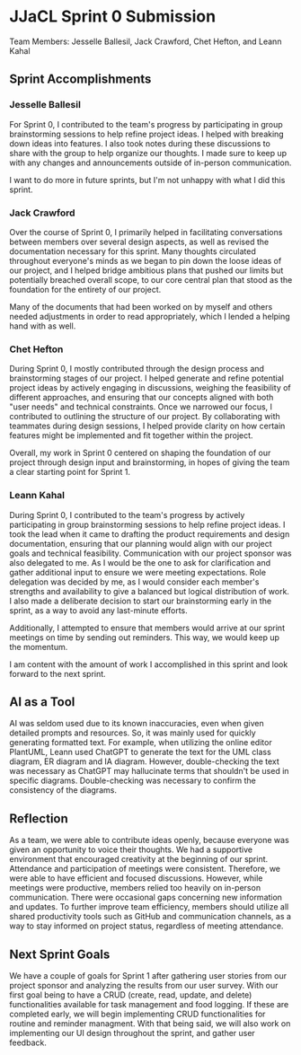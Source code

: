 # JJaCL Sprint 0 Submission

Team Members: Jesselle Ballesil, Jack Crawford, Chet Hefton, and Leann Kahal

## Sprint Accomplishments

### Jesselle Ballesil
For Sprint 0, I contributed to the team's progress by participating in group brainstorming sessions to help refine project ideas. I helped with breaking down ideas into features. I also took notes during these discussions to share with the group to help organize our thoughts. I made sure to keep up with any changes and announcements outside of in-person communication. 

I want to do more in future sprints, but I'm not unhappy with what I did this sprint.

### Jack Crawford

Over the course of Sprint 0, I primarily helped in facilitating conversations between members over several design aspects, as well as revised the documentation necessary for this sprint. Many thoughts circulated throughout everyone's minds as we began to pin down the loose ideas of our project, and I helped bridge ambitious plans that pushed our limits but potentially breached overall scope, to our core central plan that stood as the foundation for the entirety of our project.

Many of the documents that had been worked on by myself and others needed adjustments in order to read appropriately, which I lended a helping hand with as well.

### Chet Hefton

During Sprint 0, I mostly contributed through the design process and brainstorming stages of our project. I helped generate and refine potential project ideas by actively engaging in discussions, weighing the feasibility of different approaches, and ensuring that our concepts aligned with both "user needs" and technical constraints. Once we narrowed our focus, I contributed to outlining the structure of our project. By collaborating with teammates during design sessions, I helped provide clarity on how certain features might be implemented and fit together within the project.

Overall, my work in Sprint 0 centered on shaping the foundation of our project through design input and brainstorming, in hopes of giving the team a clear starting point for Sprint 1.

### Leann Kahal

During Sprint 0, I contributed to the team's progress by actively participating in group brainstorming sessions to help refine project ideas. I took the lead when it came to drafting the product requirements and design documentation, ensuring that our planning would align with our project goals and technical feasibility. Communication with our project sponsor was also delegated to me. As I would be the one to ask for clarification and gather additional input to ensure we were meeting expectations. Role delegation was decided by me, as I would consider each member's strengths and availability to give a balanced but logical distribution of work. I also made a deliberate decision to start our brainstorming early in the sprint, as a way to avoid any last-minute efforts. 

Additionally, I attempted to ensure that members would arrive at our sprint meetings on time by sending out reminders. This way, we would keep up the momentum. 

I am content with the amount of work I accomplished in this sprint and look forward to the next sprint.

## AI as a Tool

AI was seldom used due to its known inaccuracies, even when given detailed prompts and resources. So, it was mainly used for quickly generating formatted text. For example, when utilizing the online editor PlantUML, Leann  used ChatGPT to generate the text for the UML class diagram, ER diagram and IA diagram. However, double-checking the text was necessary as ChatGPT may hallucinate terms that shouldn't be used in specific diagrams. Double-checking was necessary to confirm the consistency of the diagrams.

## Reflection

As a team, we were able to contribute ideas openly, because everyone was given an opportunity to voice their thoughts. We had a supportive environment that encouraged creativity at the beginning of our sprint. Attendance and participation of meetings were consistent. Therefore, we were able to have efficient and focused discussions. However, while meetings were productive, members relied too heavily on in-person communication. There were occasional gaps concerning new information and updates. To further improve team efficiency, members should utilize all shared productivity tools such as GitHub and communication channels, as a way to stay informed on project status, regardless of meeting attendance. 

## Next Sprint Goals

We have a couple of goals for Sprint 1 after gathering user stories from our project sponsor and analyzing the results from our user survey. With our first goal being to have a CRUD (create, read, update, and delete) functionalities available for task management and food logging. If these are completed early, we will begin implementing CRUD functionalities for routine and reminder managment. With that being said, we will also work on implementing our UI design throughout the sprint, and gather user feedback. 
